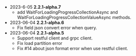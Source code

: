 - 2023-6-05 **2.2.1-alpha.7**
  - add WaitForLoadingProgressCollectionAsync and WaitForLoadingProgressCollectionValueAsync methods.
- 2023-06-04 **2.2.1-alpha.6**
  - Fix field json convert error when query.
- 2023-06-04 **2.2.1-alpha.5**
  - Support restful client and grpc client.
  - Fix load partition error
  - Fix #14 about json format error when use restful client.